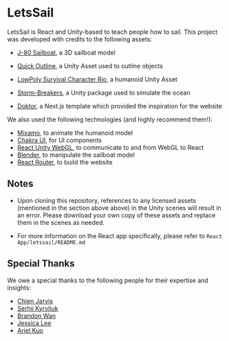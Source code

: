 # LetsSail

LetsSail is React and Unity-based to teach people how to sail. This project was developed with credits to the following assets:

- [J-80 Sailboat](https://sketchfab.com/3d-models/j-80-sailboat-681513987f464be48add6cb69580f9c5), a 3D sailboat model

- [Quick Outline](https://assetstore.unity.com/packages/tools/particles-effects/quick-outline-115488), a Unity Asset used to outline objects

- [LowPoly Survival Character Rio](https://assetstore.unity.com/packages/3d/characters/humanoids/lowpoly-survival-character-rio-273074), a humanoid Unity Asset

- [Storm-Breakers](https://github.com/Stormrider31/Storm-Breakers), a Unity package used to simulate the ocean

- [Doktor](https://github.com/stackfoss/doktor), a Next.js template which provided the inspiration for the website

We also used the following technologies (and highly recommend them!):

- [Mixamo](https://www.mixamo.com/#/), to animate the humanoid model
- [Chakra UI](https://v2.chakra-ui.com/), for UI components
- [React Unity WebGL](https://github.com/jeffreylanters/react-unity-webgl), to communicate to and from WebGL to React
- [Blender](https://www.blender.org/), to manipulate the sailboat model
- [React Router](https://reactrouter.com/en/main), to build the website

## Notes

- Upon cloning this repository, references to any licensed assets (mentioned in the section above above) in the Unity scenes will result in an error. Please download your own copy of these assets and replace them in the scenes as needed. 

- For more information on the React app specifically, please refer to `React App/letssail/README.md`

## Special Thanks

We owe a special thanks to the following people for their expertise and insights:

- [Chien Jarvis](https://www.linkedin.com/in/chienjarvis?utm_source=share&utm_campaign=share_via&utm_content=profile&utm_medium=ios_app)
- [Serhii Kyryliuk](https://www.linkedin.com/in/serhii-kyryliuk?utm_source=share&utm_campaign=share_via&utm_content=profile&utm_medium=ios_app)
- [Brandon Wan](https://www.linkedin.com/in/brandonwan?utm_source=share&utm_campaign=share_via&utm_content=profile&utm_medium=ios_app)
- [Jessica Lee](https://www.linkedin.com/in/jessica-tc-lee/?utm_source=share&utm_campaign=share_via&utm_content=profile&utm_medium=ios_app)
- [Ariel Kuo](https://www.linkedin.com/in/shih-tsui-ariel-kuo-34721393?utm_source=share&utm_campaign=share_via&utm_content=profile&utm_medium=ios_app)